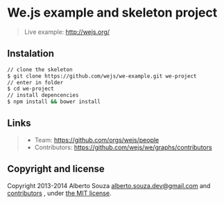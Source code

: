 # We.js example and skeleton project

> Live example: http://wejs.org/

## Instalation

```sh
// clone the skeleton
$ git clone https://github.com/wejs/we-example.git we-project
// enter in folder
$ cd we-project
// install depencencies
$ npm install && bower install
```


## Links

> * Team: https://github.com/orgs/wejs/people
> * Contributors: https://github.com/wejs/we/graphs/contributors

## Copyright and license

Copyright 2013-2014 Alberto Souza <alberto.souza.dev@gmail.com> and [contributors](https://github.com/wejs/we/graphs/contributors) , under [the MIT license](LICENSE).
